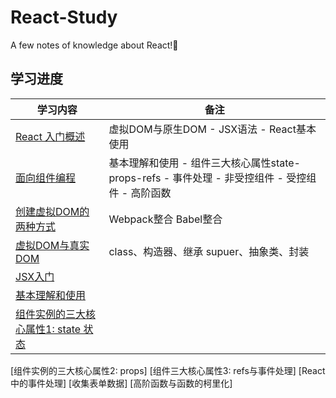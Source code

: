 # React-Study
A few notes of knowledge about React!🥳

## 学习进度

学习内容  | 备注
-----  | ---
[React 入门概述](https://github.com/Trumen1219/JavaScript-Study/blob/1-Introduction-to-React/README.md) |	虚拟DOM与原生DOM - JSX语法 - React基本使用	
[面向组件编程](https://github.com/Trumen1219/React-Study/tree/2-Component-oriented-programming/README.md)	| 基本理解和使用 - 组件三大核心属性state-props-refs - 事件处理 - 非受控组件 - 受控组件 - 高阶函数
[创建虚拟DOM的两种方式](https://github.com/xwAccount/TypeScript-Study/blob/3-webpack/README.md) | Webpack整合 Babel整合
[虚拟DOM与真实DOM](https://github.com/xwAccount/TypeScript-Study/blob/4-OOP/README.md) | class、构造器、继承 supuer、抽象类、封装
[JSX入门](https://github.com/xwAccount/TypeScript-Study/blob/5-interface/README.md)	| 
[基本理解和使用](https://github.com/xwAccount/TypeScript-Study/blob/6-genenic/README.md)	| 
[组件实例的三大核心属性1: state 状态](https://github.com/xwAccount/TypeScript-Study/blob/7-gluttonySnake/README.md) | 
[组件实例的三大核心属性2: props]
[组件三大核心属性3: refs与事件处理]
[React中的事件处理]
[收集表单数据]
[高阶函数与函数的柯里化]
